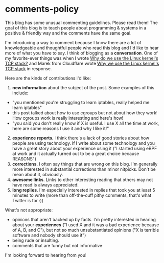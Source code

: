# comments-policy

This blog has some unusual commenting guidelines. Please read them! The goal of this blog is to teach people about programming & systems in a positive & friendly way and the comments have the same goal.

I'm introducing a way to comment because I know there are a lot of knowledgeable and thoughtful people who read this blog and I'd like to hear more of what you have to say. I think of blogging as a **conversation**. One of my favorite-ever things was when I wrote [Why do we use the Linux kernel's TCP stack?](https://jvns.ca/blog/2016/06/30/why-do-we-use-the-linux-kernels-tcp-stack/) and Marek from Cloudflare wrote [Why we use the Linux kernel's TCP stack](https://blog.cloudflare.com/why-we-use-the-linux-kernels-tcp-stack/) in response.

Here are the kinds of contributions I'd like:

1. **new information** about the subject of the post. Some examples of this include:
  * "you mentioned you're struggling to learn iptables, <link> really helped me learn iptables"
  * this post talked about how to use cgroups but not about how they work! How cgroups work is really interesting and here's how!
  * "you said you don't really know if X is useful. I use X all the time at work, here are some reasons I use it and why I like it!"
2. **experience reports**. I think there's a lack of good stories about how people are using technology. If I write about some technology and you have a great story about your experience using it ("I started using eBPF at work and it actually turned out to be a great choice because REASONS")
3. **corrections**. I often say things that are wrong on this blog. I'm generally more interested in substantial corrections than minor nitpicks. Don't be mean about it, obviously.
4. **awesome links**. Links to other interesting reading that others may not have read is always appreciated. 
5. **long replies**. I'm especially interested in replies that took you at least 5 minutes to write (more than off-the-cuff pithy comments, that's what Twitter is for :))

What's not appropriate:

* opinions that aren't backed up by facts. I'm pretty interested in hearing about your **experiences** ("I used X and it was a bad experience because of A, B, and C"), but not so much unsubstantiated opinions ("X is terrible software and nobody should use it")
* being rude or insulting.
* comments that are funny but not informative

I'm looking forward to hearing from you!
